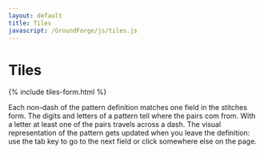 ```yaml
---
layout: default
title: Tiles
javascript: /GroundForge/js/tiles.js
---
```


Tiles
=====

{% include tiles-form.html %}

Each non-dash of the pattern definition matches one field in the stitches form.
The digits and letters of a pattern tell where the pairs com from.
With a letter at least one of the pairs travels across a dash.
The visual representation of the pattern gets updated when you leave the definition:
use the tab key to go to the next field or click somewhere else on the page.
